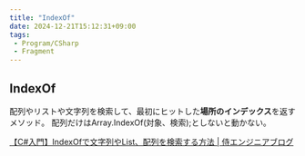 ```yaml
---
title: "IndexOf"
date: 2024-12-21T15:12:31+09:00
tags:
 - Program/CSharp
 - Fragment
---
```


## IndexOf
配列やリストや文字列を検索して、最初にヒットした**場所のインデックス**を返すメソッド。
配列だけはArray.IndexOf(対象、検索);としないと動かない。

[【C#入門】IndexOfで文字列やList、配列を検索する方法 \| 侍エンジニアブログ](https://www.sejuku.net/blog/41736)